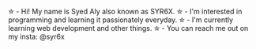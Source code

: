 ✮ - Hi! My name is Syed Aly also known as SYR6X.
✮ - I'm interested in programming and learning it passionately everyday.
✮ - I'm currently learning web development and other things.
✮ - You can reach me out on my insta: @syr6x

<!---
syr6x/syr6x is a ✨ special ✨ repository because its `README.md` (this file) appears on your GitHub profile.
You can click the Preview link to take a look at your changes.
--->
